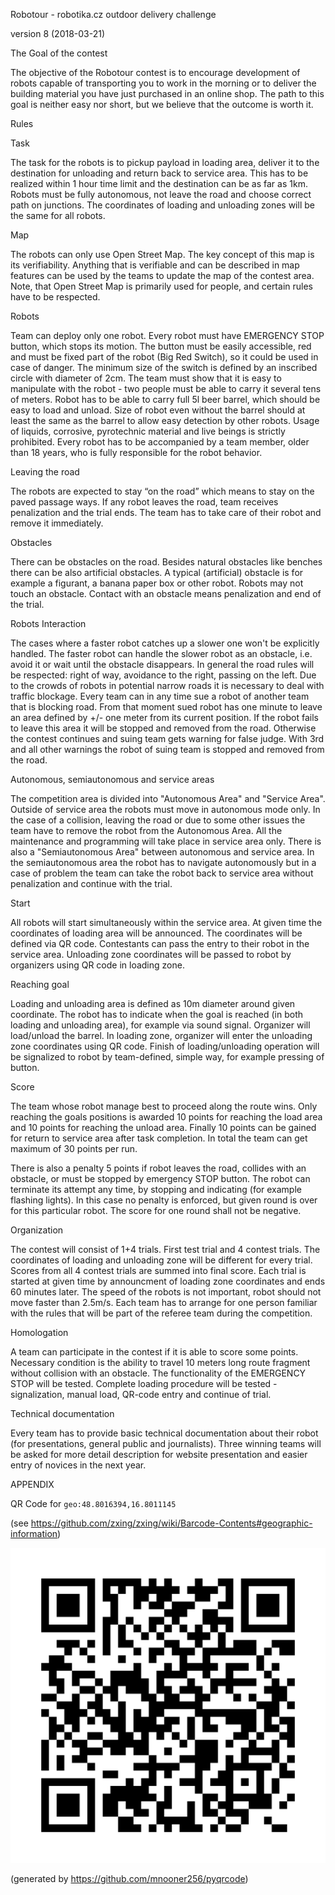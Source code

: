 Robotour - robotika.cz outdoor delivery challenge

version 8 (2018-03-21)

The Goal of the contest

The objective of the Robotour contest is to encourage development of robots
capable of transporting you to work in the morning or to deliver the building
material you have just purchased in an online shop. The path to this goal is
neither easy nor short, but we believe that the outcome is worth it.

Rules

Task

The task for the robots is to pickup payload in loading area, deliver it to
the destination for unloading and return back to service area. This has to be
realized within 1 hour time limit and the destination can be
as far as 1km. Robots must be fully autonomous, not leave the road
and choose correct path on junctions. The coordinates of loading and unloading zones will
be the same for all robots.

Map

The robots can only use Open Street Map. The key concept of this map is its
verifiability.  Anything that is verifiable and can be described in map features
can be used by the teams to update the map of the contest area. Note, that Open
Street Map is primarily used for people, and certain rules have to be
respected.

Robots

Team can deploy only one robot. Every robot must have EMERGENCY STOP button,
which stops its motion. The button must be easily accessible, red and must be
fixed part of the robot (Big Red Switch), so it could be used in case of
danger. The minimum size of the switch is defined by an inscribed circle with
diameter of 2cm.
The team must show that it is easy to manipulate with the
robot - two people must be able to carry it several tens of meters.
Robot has to be able to carry full 5l beer barrel, which
should be easy to load and unload.
Size of robot even without the barrel should at least the same as the barrel
to allow easy detection by other robots.
Usage of liquids, corrosive, pyrotechnic material and live beings is strictly
prohibited.
Every robot has to be accompanied by a team member, older than 18 years,
who is fully responsible for the robot behavior.

Leaving the road

The robots are expected to stay “on the road” which means to stay on the paved
passage ways. If any robot leaves the road, team receives penalization and the trial ends.
The team has to take care of their robot and remove it immediately.

Obstacles

There can be obstacles on the road. Besides natural obstacles like benches
there can be also artificial obstacles. A typical (artificial) obstacle is for example a
figurant, a banana paper box or other robot. Robots may not touch an obstacle.
Contact with an obstacle means penalization and end of the trial.

Robots Interaction

The cases where a faster robot catches up a slower one won't be explicitly
handled. The faster robot can handle the slower robot as an obstacle, i.e.
avoid it or wait until the obstacle disappears. In general the road rules
will be respected: right of way, avoidance to the right, passing on the left.
Due to the crowds of robots in potential narrow roads it is necessary to deal
with traffic blockage. Every team can in any time sue a robot of another team
that is blocking road. From that moment sued robot has one minute to leave an
area defined by +/- one meter from its current position. If the robot fails to
leave this area it will be stopped and removed from the road. Otherwise the
contest continues and suing team gets warning for false judge. With 3rd and all
other warnings the robot of suing team is stopped and removed from the road.


Autonomous, semiautonomous and service areas

The competition area is divided into "Autonomous Area" and "Service Area".
Outside of service area the robots must move in autonomous mode only.
In the case of a collision, leaving the road or due to some other issues the
team have to remove the robot from the Autonomous Area.
All the maintenance and programming will take place in service area only.
There is also a "Semiautonomous Area" between autonomous and
service area. In the semiautonomous area the robot has to navigate autonomously
but in a case of problem the team can take the robot back to service area without
penalization and continue with the trial.

Start

All robots will start simultaneously within the service
area. At given time the coordinates of loading area will be announced.
The coordinates will be defined via QR code. Contestants can pass the
entry to their robot in the service area. Unloading zone coordinates
will be passed to robot by organizers using QR code in loading zone.

Reaching goal

Loading and unloading area is defined as 10m diameter around given coordinate.
The robot has to indicate when the goal is reached (in both loading and
unloading area), for example via sound signal. Organizer will load/unload the barrel.
In loading zone, organizer will enter the unloading zone coordinates using QR code.
Finish of loading/unloading operation will be signalized to robot by team-defined, simple way, for example pressing of button.

Score

The team whose robot manage best to proceed along the route wins. Only reaching
the goals positions is awarded 10 points for reaching the load area and 10 points
for reaching the unload area. Finally 10 points can be gained for return to
service area after task completion. In total the team can get maximum of 30 points
per run.

There is also a penalty 5 points if robot leaves the road, collides with an obstacle,
or must be stopped by emergency STOP button. The robot can terminate its attempt
any time, by stopping and indicating (for example flashing lights).
In this case no penalty is enforced, but given round is over for this particular
robot. The score for one round shall not be negative.

Organization

The contest will consist of 1+4 trials. First test trial and 4 contest trials.
The coordinates of loading and unloading zone will be different for every trial.
Scores from all 4 contest trials are summed into final score.
Each trial is started at given time by announcment of loading zone coordinates
and ends 60 minutes later.
The speed of the robots is not important, robot should not move faster than 2.5m/s.
Each team has to arrange for one person familiar with the rules that will be part of
the referee team during the competition.

Homologation

A team can participate in the contest if it is able to score some points.
Necessary condition is the ability to travel 10 meters long route
fragment without collision with an obstacle.
The functionality of the EMERGENCY STOP will be tested.
Complete loading procedure will be tested - signalization, manual load, QR-code entry and continue of trial.

Technical documentation

Every team has to provide basic technical documentation about their robot (for
presentations, general public and journalists). Three winning teams will be
asked for more detail description for website presentation and easier entry of
novices in the next year.


APPENDIX

QR Code for `geo:48.8016394,16.8011145`

(see https://github.com/zxing/zxing/wiki/Barcode-Contents#geographic-information)

![QR Code](qrcode.svg)

(generated by https://github.com/mnooner256/pyqrcode)
